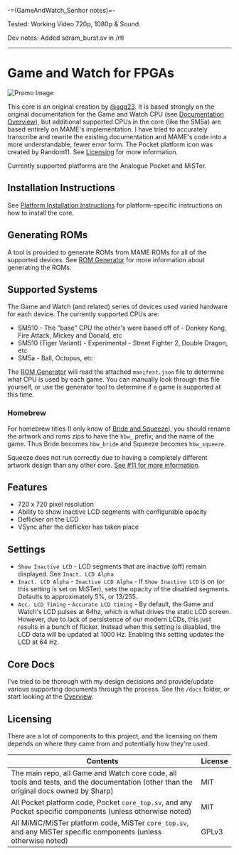 -=(GameAndWatch_Senhor notes)=-

Tested: Working Video 720p, 1080p & Sound.

Dev notes: Added sdram_burst.sv in /rtl

___
# Game and Watch for FPGAs

![Promo Image](../assets/promo.jpg)

This core is an original creation by [@agg23](https://github.com/agg23). It is based strongly on the original documentation for the Game and Watch CPU (see [Documentation Overview](docs/overview.md)), but additional supported CPUs in the core (like the SM5a) are based entirely on MAME's implementation. I have tried to accurately transcribe and rewrite the existing documentation and MAME's code into a more understandable, fewer error form. The Pocket platform icon was created by Random11. See [Licensing](#licensing) for more information.

Currently supported platforms are the Analogue Pocket and MiSTer.

## Installation Instructions

See [Platform Installation Instructions](docs/platform_installation.md) for platform-specific instructions on how to install the core.

## Generating ROMs

A tool is provided to generate ROMs from MAME ROMs for all of the supported devices. See [ROM Generator](docs/rom_generator.md) for more information about generating the ROMs.

## Supported Systems

The Game and Watch (and related) series of devices used varied hardware for each device. The currently supported CPUs are:
* SM510 - The "base" CPU the other's were based off of - Donkey Kong, Fire Attack, Mickey and Donald, etc
* SM510 (Tiger Variant) - Experimental - Street Fighter 2, Double Dragon, etc
* SM5a - Ball, Octopus, etc

The [ROM Generator](docs/rom_generator.md) will read the attached `manifest.json` file to determine what CPU is used by each game. You can manually look through this file yourself, or use the generator tool to determine if a game is supported at this time.

### Homebrew

For homebrew titles (I only know of [Bride and Squeeze](https://forums.atariage.com/topic/282578-two-new-homebrew-lcd-games-game-watch/)), you should rename the artwork and roms zips to have the `hbw_` prefix, and the name of the game. Thus Bride becomes `hbw_bride` and Squeeze becomes `hbw_squeeze`.

Squeeze does not run correctly due to having a completely different artwork design than any other core. [See #11 for more information](https://github.com/agg23/fpga-gameandwatch/issues/11#issuecomment-1614828078).

## Features

* 720 x 720 pixel resolution
* Ability to show inactive LCD segments with configurable opacity
* Deflicker on the LCD
* VSync after the deflicker has taken place

## Settings

* `Show Inactive LCD` - LCD segments that are inactive (off) remain displayed. See `Inact. LCD Alpha`
* `Inact. LCD Alpha` - `Inactive LCD Alpha` - If `Show Inactive LCD` is on (or this setting is set on MiSTer), sets the opacity of the disabled segments. Defaults to approximately 5%, or 13/255.
* `Acc. LCD Timing` - `Accurate LCD timing` - By default, the Game and Watch's LCD pulses at 64hz, which is what drives the static LCD screen. However, due to lack of persistence of our modern LCDs, this just results in a bunch of flicker. Instead when this setting is disabled, the LCD data will be updated at 1000 Hz. Enabling this setting updates the LCD at 64 Hz.

## Core Docs

I've tried to be thorough with my design decisions and provide/update various supporting documents through the process. See the `/docs` folder, or start looking at the [Overview](docs/overview.md).

## Licensing

There are a lot of components to this project, and the licensing on them depends on where they came from and potentially how they're used.

| Contents                                                                                                                              | License |
| ------------------------------------------------------------------------------------------------------------------------------------- | ------- |
| The main repo, all Game and Watch core code, all tools and tests, and the documentation (other than the original docs owned by Sharp) | MIT     |
| All Pocket platform code, Pocket `core_top.sv`, and any Pocket specific components (unless otherwise noted)                           | MIT     |
| All MiMiC/MiSTer platform code, MiSTer `core_top.sv`, and any MiSTer specific components (unless otherwise noted)                     | GPLv3   |
